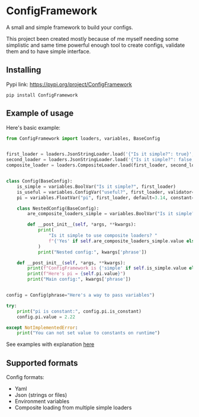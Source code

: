 # ConfigFramework
A small and simple framework to build your configs. 

This project been created mostly because of me myself needing some simplistic
and same time powerful enough tool to create configs, validate them and to have simple interface.

## Installing
Pypi link: https://pypi.org/project/ConfigFramework

```pip install ConfigFramework```

## Example of usage

Here's basic example:
```python
from ConfigFramework import loaders, variables, BaseConfig


first_loader = loaders.JsonStringLoader.load('{"Is it simple?": true}', defaults={"useful?": "maybe", "pi": 2.74})
second_loader = loaders.JsonStringLoader.load('{"Is it simple?": false, "Var": "value"}')
composite_loader = loaders.CompositeLoader.load(first_loader, second_loader)


class Config(BaseConfig):
    is_simple = variables.BoolVar("Is it simple?", first_loader)
    is_useful = variables.ConfigVar("useful?", first_loader, validator=lambda v: v == "maybe")
    pi = variables.FloatVar("pi", first_loader, default=3.14, constant=True, validator=lambda v: v == 3.14)

    class NestedConfig(BaseConfig):
        are_composite_loaders_simple = variables.BoolVar("Is it simple?", composite_loader)

        def __post_init__(self, *args, **kwargs):
            print(
                "Is it simple to use composite loaders? "
                f"{'Yes' if self.are_composite_loaders_simple.value else 'No'}"
            )
            print("Nested config:", kwargs['phrase'])

    def __post_init__(self, *args, **kwargs):
        print(f"ConfigFramework is {'simple' if self.is_simple.value else 'hard'} and {self.is_useful.value} useful")
        print(f"Here's pi = {self.pi.value}")
        print("Main config:", kwargs['phrase'])


config = Config(phrase="Here's a way to pass variables")

try:
    print("pi is constant:", config.pi.is_constant)
    config.pi.value = 2.22

except NotImplementedError:
    print("You can not set value to constants on runtime")

```
See examples with explanation [here](https://github.com/Rud356/ConfigFramework/blob/master/examples/)


## Supported formats
Config formats:
- Yaml
- Json (strings or files)
- Environment variables
- Composite loading from multiple simple loaders
